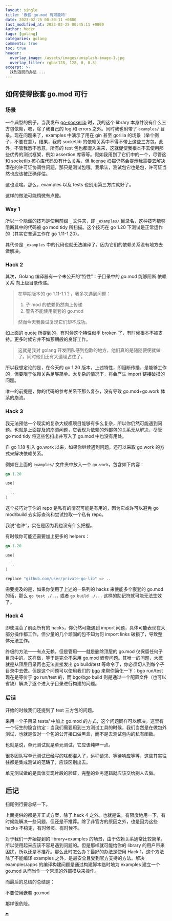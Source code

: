 ```yaml
---
layout: single
title: '嵌套 go.mod 有可能吗'
date: 2023-02-25 00:30:11 +0800
last_modified_at: 2023-02-25 00:45:11 +0800
Author: hedzr
tags: [golang]
categories: golang
comments: true
toc: true
header:
  overlay_image: /assets/images/unsplash-image-1.jpg
  overlay_filter: rgba(128, 128, 0, 0.3)
excerpt: >-
  找到逃脱的办法 ...
---
```




## 如何使得嵌套 go.mod 可行

### 场景

一个典型的例子，当我发布 [go-sockellib](https://github.com/hedzr/go-sockerlib) 时，我的这个 library 本身并没有什么三方包依赖，嗯，除了我自己的 log 和 errors 之外。同时我也附带了 `examples/` 目录。现在问题来了，examples 中演示了用在 gin 甚至 gorilla 的场景（举个例子，不要在意），结果，我的 socketlib 的依赖关系中不得不带上这些三方包。此外，不管我愿不愿意，所有的 test 包也都混入进来，这就促使我根本不去使用那些优秀的测试框架，例如 assertion 库等等。假如我用到了它们中的一个，尽管这和 socketlib 核心库代码没有什么关系，但 license 扫描仍然会提示我需要去解决潜在的许可证协调性问题，那只是测试包哦。我承认，测试包它也是包，许可证当然也应该被正确评估。

这也没啥。那么，examples 以及 tests 也别用第三方库就好了。

这样的做法可能稍微有点傻。



### Way 1

所以一个隐藏的技巧是使用前缀 `_` 文件夹，即 `_examples/` 目录名，这种技巧能够阻断其中的代码被 go mod tidy 所扫描。这个技巧在 go 1.20 下测试是正常运作的（其实它普遍工作在 go 1.11-1.20）。

其代价是 `_examples` 中的代码也就无法编译了。因为它们的依赖关系没有地方去做解决。



### Hack 2

其次，Golang 编译器有一个未公开的“特性”：子目录中的 go.mod 能够阻断 依赖关系 向上级目录传递。

> 在早期版本的 go 1.11-1.1？，我多次遇到问题：
>
> 1. 子 mod 的依赖仍然向上传递
> 2. 警告不能使用嵌套的 go.mod
>
> 然而今天我尝试复现它们却不成功。

如上面的 quote 所提到的，有时候这个特性似乎 broken 了，有时候根本不被支持。更多时候它并不如预期般的良好工作。

> 这就是我对 golang 开发团队感到抱歉的地方，他们真的是随随便便就做了。同时他们还有大道理占住了。

所以我想定论的是，在今天的 go 1.20 版本，上述特性，即阻断传播，是能够工作的，但要限于依赖关系足够简单。太复杂的情况下，将会产生 import 链接破损的问题。

唯一的前提是，你的代码的参考关系不那么复杂，没有导致 go.mod+go.work 体系的崩溃。



### Hack 3

我无法预估一个现实的复杂大规模项目能够有多么复杂，所以你仍然可能遇到问题。也就是上面提及的崩溃问题，它表现为依赖的外部包的关系无从解决，尽管 go mod tidy 将这些包扫出并写入了 go.mod 中也没有用处。

自 go 1.18 引入 go.work 以来，如果你继续遇到问题，还可以采取 go.work 的方式来解决依赖关系。

例如在上面的 `examples/` 文件夹中放入一个 `go.work`，包含如下内容：

```go
go 1.20

use(
  .
  ..
)
```

这个技巧对于你的 repo 是私有的情况可能是有用的，因为它或许可以避免 go mod/build 去实际查询和尝试拉取一个私有 repo。

我说“也许”，实在是因为我也没有什么把握。

有时候你可能还需要加上更多的 helpers：

```go
go 1.20

use(
  .
  ..
)

replace "github.com/user/private-go-lib" => ..
```

需要提及的是，如果你使用了上述的一系列的 hacks 来使能多个嵌套的 go.mod 的话，那么 `go test ./...` 或者 `go build ./...` 这样的助记符就可能无法生效了。



### Hack 4

即使混合了前面所有的 hacks，你仍然可能遇到 import 问题，具体可能表现在大部分操作都工作，但少量的几个顽固的包不知为何 import links 破损了，导致整体无法工作。

终极的方法——有点无赖，但是管用——就是删除顶层的 go.mod 仅保留任何子目录中的。这样做，等于是完全不采用 go.mod 嵌套问题。其唯一的问题，大概就是从顶层目录再也无法直接发出 go build/test 等命令了，你必须切人到每个子目录中去做。但是这个问题可以使用我们的 [bgo](https://github.com/hedzr/bgo) 来帮你简化一下：bgo run/test 现在是等价于 go run/test 的，而 bgo/bgo build 则是通过一个配置文件（也可以省缺）解决了逐个进入子目录进行构建的问题。



### 后话

开始的时候我们还提到了 test 三方包的问题。

采用一个子目录 tests/ 中加上 go.mod 的方式，这个问题同样可以解决。这里有一个衍生的隐含约定：当我们需要用到三方测试工具的时候，我们当然是在做包外测试，也就是仅对一个包的公开接口做黑盒，而不是去测试包内的私有函数。

也就是说，单元测试就是单元测试，它应该纯粹一点。

很多团队写单元测试已经写的啥都混入了，远程请求、等待响应等等，这些其实往往都是集成测试的范畴了，应该区别出去。

单元测试做的是具体实现片段的验证，完整的业务逻辑就应该交给别人去做。



## 后记

扫尾例行要总结一下。

上面提供的都是非正式方案，除了 hack 4 之外。也就是说，有限度地用一下，有时候能解决一些问题，但还是不推荐。除了非官方的原因之外，也是因为这些 hacks 不稳定，有时候灵、有时候不。

对于我们一开始提到的 library+examples 的场景，由于依赖关系通常比较简单，所以使用起来应该不容易遇到问题的。但是那样就可能给你的 library 的用户带来困扰，所以还是不推荐。那么此时怎么办？最好的办法是使用 Hack 1，这个方法除了不能编译 examples 之外，是最安全且受到官方支持的方法。解决 examples/apps 的编译构建问题是通过构建脚本临时地为 examples 建立一个 go.mod 从而当作一个常规的外部模块来操作。

而最后的总结的总结是：

不要使用嵌套 go.mod

那样很危险。



🔚